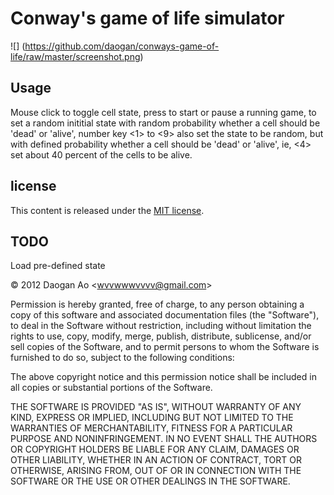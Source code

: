 # Conway's game of life simulator

![] (https://github.com/daogan/conways-game-of-life/raw/master/screenshot.png)

## Usage

Mouse click to toggle cell state, press <SPACE> to start or pause a running
game, <d> to set a random inititial state with random probability whether a 
cell should be 'dead' or 'alive', number key <1> to <9> also set the state
to be random, but with defined probability whether a cell should be 'dead' or 
'alive', ie, <4> set about 40 percent of the cells to be alive.

## license

This content is released under the 
[MIT license](http://www.opensource.org/licenses/mit-license.php).

## TODO
Load pre-defined state

&copy; 2012 Daogan Ao &lt;wvvwwwvvvv@gmail.com&gt;

Permission is hereby granted, free of charge, to any person obtaining a copy of this software and associated documentation files (the "Software"), to deal in the Software without restriction, including without limitation the rights to use, copy, modify, merge, publish, distribute, sublicense, and/or sell copies of the Software, and to permit persons to whom the Software is furnished to do so, subject to the following conditions:

The above copyright notice and this permission notice shall be included in all copies or substantial portions of the Software.

THE SOFTWARE IS PROVIDED "AS IS", WITHOUT WARRANTY OF ANY KIND, EXPRESS OR IMPLIED, INCLUDING BUT NOT LIMITED TO THE WARRANTIES OF MERCHANTABILITY, FITNESS FOR A PARTICULAR PURPOSE AND NONINFRINGEMENT. IN NO EVENT SHALL THE AUTHORS OR COPYRIGHT HOLDERS BE LIABLE FOR ANY CLAIM, DAMAGES OR OTHER LIABILITY, WHETHER IN AN ACTION OF CONTRACT, TORT OR OTHERWISE, ARISING FROM, OUT OF OR IN CONNECTION WITH THE SOFTWARE OR THE USE OR OTHER DEALINGS IN THE SOFTWARE.
